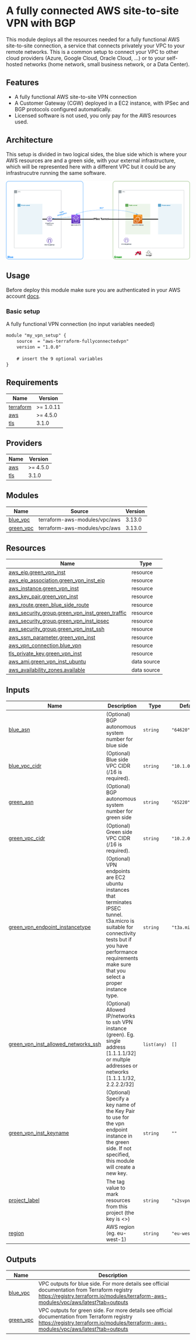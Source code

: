 # A fully connected AWS site-to-site VPN with BGP

This module deploys all the resources needed for a fully functional AWS site-to-site connection, a service that connects privately your VPC to your remote networks. This is a common setup to connect your VPC to other cloud providers (Azure, Google Cloud, Oracle Cloud, ...) or to your self-hosted networks (home network, small business network, or a Data Center).

## Features
- A fully functional AWS site-to-site VPN connection 
- A Customer Gateway (CGW) deployed in a EC2 instance, with IPSec and BGP protocols configured automatically.
- Licensed software is not used, you only pay for the AWS resources used.


## Architecture
This setup is divided in two logical sides, the blue side which is where your AWS resources are and a green side, with your external infrastructure, which will be represented here with a different VPC but it could be any infrastrucutre running the same software.

![Base configuration](img/vpnconnected.png)


## Usage

Before deploy this module make sure you are authenticated in your AWS account [docs](https://registry.terraform.io/providers/hashicorp/aws/latest/docs#authentication-and-configuration).
### Basic setup 
A fully functional VPN connection (no input variables needed)
```
module "my_vpn_setup" {
    source  = "aws-terraform-fullyconnectedvpn"
    version = "1.0.0"

    # insert the 9 optional variables
}
```


<!-- BEGIN_TF_DOCS -->
## Requirements

| Name | Version |
|------|---------|
| <a name="requirement_terraform"></a> [terraform](#requirement\_terraform) | >= 1.0.11 |
| <a name="requirement_aws"></a> [aws](#requirement\_aws) | >= 4.5.0 |
| <a name="requirement_tls"></a> [tls](#requirement\_tls) | 3.1.0 |

## Providers

| Name | Version |
|------|---------|
| <a name="provider_aws"></a> [aws](#provider\_aws) | >= 4.5.0 |
| <a name="provider_tls"></a> [tls](#provider\_tls) | 3.1.0 |

## Modules

| Name | Source | Version |
|------|--------|---------|
| <a name="module_blue_vpc"></a> [blue\_vpc](#module\_blue\_vpc) | terraform-aws-modules/vpc/aws | 3.13.0 |
| <a name="module_green_vpc"></a> [green\_vpc](#module\_green\_vpc) | terraform-aws-modules/vpc/aws | 3.13.0 |

## Resources

| Name | Type |
|------|------|
| [aws_eip.green_vpn_inst](https://registry.terraform.io/providers/hashicorp/aws/latest/docs/resources/eip) | resource |
| [aws_eip_association.green_vpn_inst_eip](https://registry.terraform.io/providers/hashicorp/aws/latest/docs/resources/eip_association) | resource |
| [aws_instance.green_vpn_inst](https://registry.terraform.io/providers/hashicorp/aws/latest/docs/resources/instance) | resource |
| [aws_key_pair.green_vpn_inst](https://registry.terraform.io/providers/hashicorp/aws/latest/docs/resources/key_pair) | resource |
| [aws_route.green_blue_side_route](https://registry.terraform.io/providers/hashicorp/aws/latest/docs/resources/route) | resource |
| [aws_security_group.green_vpn_inst_green_traffic](https://registry.terraform.io/providers/hashicorp/aws/latest/docs/resources/security_group) | resource |
| [aws_security_group.green_vpn_inst_ipsec](https://registry.terraform.io/providers/hashicorp/aws/latest/docs/resources/security_group) | resource |
| [aws_security_group.green_vpn_inst_ssh](https://registry.terraform.io/providers/hashicorp/aws/latest/docs/resources/security_group) | resource |
| [aws_ssm_parameter.green_vpn_inst](https://registry.terraform.io/providers/hashicorp/aws/latest/docs/resources/ssm_parameter) | resource |
| [aws_vpn_connection.blue_vpn](https://registry.terraform.io/providers/hashicorp/aws/latest/docs/resources/vpn_connection) | resource |
| [tls_private_key.green_vpn_inst](https://registry.terraform.io/providers/hashicorp/tls/3.1.0/docs/resources/private_key) | resource |
| [aws_ami.green_vpn_inst_ubuntu](https://registry.terraform.io/providers/hashicorp/aws/latest/docs/data-sources/ami) | data source |
| [aws_availability_zones.available](https://registry.terraform.io/providers/hashicorp/aws/latest/docs/data-sources/availability_zones) | data source |

## Inputs

| Name | Description | Type | Default | Required |
|------|-------------|------|---------|:--------:|
| <a name="input_blue_asn"></a> [blue\_asn](#input\_blue\_asn) | (Optional) BGP autonomous system number for blue side | `string` | `"64620"` | no |
| <a name="input_blue_vpc_cidr"></a> [blue\_vpc\_cidr](#input\_blue\_vpc\_cidr) | (Optional) Blue side VPC CIDR (/16 is required). | `string` | `"10.1.0.0/16"` | no |
| <a name="input_green_asn"></a> [green\_asn](#input\_green\_asn) | (Optional) BGP autonomous system number for green side | `string` | `"65220"` | no |
| <a name="input_green_vpc_cidr"></a> [green\_vpc\_cidr](#input\_green\_vpc\_cidr) | (Optional) Green side VPC CIDR (/16 is required). | `string` | `"10.2.0.0/16"` | no |
| <a name="input_green_vpn_endpoint_instancetype"></a> [green\_vpn\_endpoint\_instancetype](#input\_green\_vpn\_endpoint\_instancetype) | (Optional) VPN endpoints are EC2 ubuntu instances that terminates IPSEC tunnel. t3a.micro is suitable for connectivity tests but if you have performance requirements make sure that you select a proper instance type. | `string` | `"t3a.micro"` | no |
| <a name="input_green_vpn_inst_allowed_networks_ssh"></a> [green\_vpn\_inst\_allowed\_networks\_ssh](#input\_green\_vpn\_inst\_allowed\_networks\_ssh) | (Optional) Allowed IP/networks to ssh VPN instance (green). Eg. single address [1.1.1.1/32] or multple addresses or networks [1.1.1.1/32, 2.2.2.2/32] | `list(any)` | `[]` | no |
| <a name="input_green_vpn_inst_keyname"></a> [green\_vpn\_inst\_keyname](#input\_green\_vpn\_inst\_keyname) | (Optional) Specify a key name of the Key Pair to use for the vpn endpoint instance in the green side. If not specified, this module will create a new key. | `string` | `""` | no |
| <a name="input_project_label"></a> [project\_label](#input\_project\_label) | The tag value to mark resources from this project (the key is <<project>>) | `string` | `"s2svpn-conn"` | no |
| <a name="input_region"></a> [region](#input\_region) | AWS region (eg. eu-west-1) | `string` | `"eu-west-1"` | no |

## Outputs

| Name | Description |
|------|-------------|
| <a name="output_blue_vpc"></a> [blue\_vpc](#output\_blue\_vpc) | VPC outputs for blue side. For more details see official documentation from Terraform registry https://registry.terraform.io/modules/terraform-aws-modules/vpc/aws/latest?tab=outputs |
| <a name="output_green_vpc"></a> [green\_vpc](#output\_green\_vpc) | VPC outputs for green side. For more details see official documentation from Terraform registry https://registry.terraform.io/modules/terraform-aws-modules/vpc/aws/latest?tab=outputs |
<!-- END_TF_DOCS -->